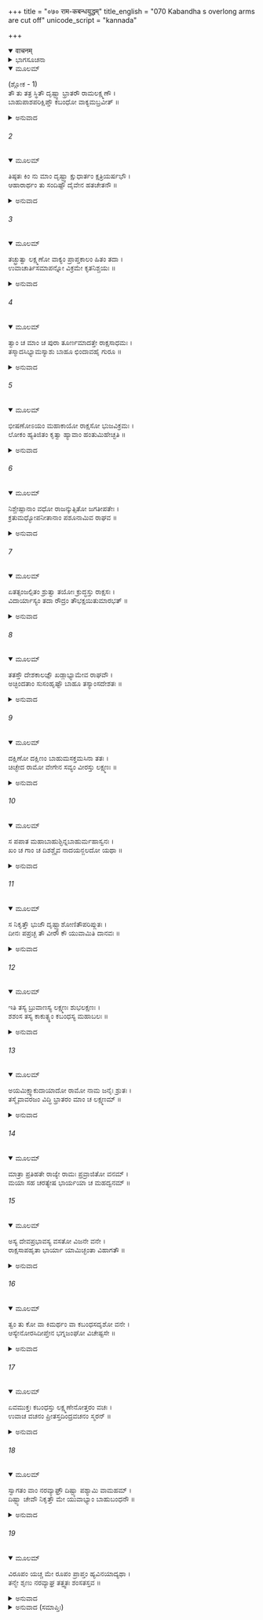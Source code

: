 +++
title = "०७० राम-कबन्धयुद्धम्"
title_english = "070 Kabandha s overlong arms are cut off"
unicode_script = "kannada"

+++
<details open><summary>वाचनम्</summary>

<div class="audioEmbed"  caption="श्रीराम-हरिसीताराममूर्ति-घनपाठिभ्यां वचनम्" src="https://archive.org/download/Ramayana-recitation-Sriram-harisItArAmamUrti-Ghanapaati-v2/Kanda_3/Kanda_3_ARK-070-Kabandhena_Saha_Yudhdham.mp3"></div>
</details>



<details><summary>ಭಾಗಸೂಚನಾ</summary>

ಶ್ರೀರಾಮ-ಲಕ್ಷ್ಮಣರು ಪರಸ್ಪರ ವಿಚಾರಮಾಡಿ ಕಬಂಧನ ಎರಡೂ ಭುಜಗಳನ್ನು ಕತ್ತರಿಸಿಬಿಡುವುದು, ಕಬಂಧನು ಅವರನ್ನು ಸ್ವಾಗತಿಸಿದುದು
</details>

<details open><summary>ಮೂಲಮ್</summary>

(ಶ್ಲೋಕ - 1)  
ತೌ ತು ತತ್ರ ಸ್ಥಿತೌ ದೃಷ್ಟ್ವಾ ಭ್ರಾತರೌ ರಾಮಲಕ್ಷ್ಮಣೌ ।  
ಬಾಹುಪಾಶಪರಿಕ್ಷಿಪ್ತೌ ಕಬಂಧೋ ವಾಕ್ಯಮಬ್ರವೀತ್ ॥
</details>

<details><summary>ಅನುವಾದ</summary>

ತನ್ನ ಬಾಹುಪಾಶದಲ್ಲಿ ಸಿಲುಕಿ ಅಲ್ಲಿ ನಿಂತಿರುವ ಶ್ರೀರಾಮ-ಲಕ್ಷ್ಮಣರ ಕಡೆಗೆ ನೋಡಿ ಕಬಂಧನು ಹೇಳಿದನ.॥1॥
</details>

###### 2


<details open><summary>ಮೂಲಮ್</summary>

ತಿಷ್ಠತಃ ಕಿಂ ನು ಮಾಂ ದೃಷ್ಟ್ವಾ ಕ್ಷುಧಾರ್ತಂ ಕ್ಷತ್ರಿಯರ್ಷಭೌ ।  
ಆಹಾರಾರ್ಥಂ ತು ಸಂದಿಷ್ಟೌ ದೈವೇನ ಹತಚೇತನೌ ॥
</details>

<details><summary>ಅನುವಾದ</summary>

ಕ್ಷತ್ರಿಯಶ್ರೇಷ್ಠ ರಾಜಕುಮಾರರೇ! ಹಸಿವಿನಿಂದ ಪೀಡಿತನಾದ ನನ್ನನ್ನು ನೋಡಿಯೂ ಏಕೆ ನಿಂತಿರುವಿರಿ? (ನನ್ನ ಬಾಯೊಳಗೆ ಬನ್ನಿರಿ) ಏಕೆಂದರೆ ದೈವವೇ ನನ್ನ ಭೋಜನಕ್ಕಾಗಿ ನಿಮ್ಮನ್ನು ಕಳಿಸಿಕೊಟ್ಟಿದೆ. ಆದ್ದರಿಂದ ನಿಮ್ಮಿಬ್ಬರ ಬುದ್ಧಿ ನಷ್ಟವಾಗಿದೆ.॥2॥
</details>

###### 3


<details open><summary>ಮೂಲಮ್</summary>

ತಚ್ಛ್ರುತ್ವಾ ಲಕ್ಷ್ಮಣೋ ವಾಕ್ಯಂ ಪ್ರಾಪ್ತಕಾಲಂ ಹಿತಂ ತದಾ ।  
ಉವಾಚಾರ್ತಿಸಮಾಪನ್ನೋ ವಿಕ್ರಮೇ ಕೃತನಿಶ್ಚಯಃ ॥
</details>

<details><summary>ಅನುವಾದ</summary>

ಇದನ್ನು ಕೇಳಿ ಖೇದಗೊಂಡ ಲಕ್ಷ್ಮಣನು ಆಗ ಪರಾಕ್ರಮವನ್ನೇ ನಿಶ್ಚಯಿಸಿ, ಸಮಯೋಚಿತ ಈ ಹಿತಕರ ಮಾತನ್ನು ಹೇಳಿದನು .॥3॥
</details>

###### 4


<details open><summary>ಮೂಲಮ್</summary>

ತ್ವಾಂ ಚ ಮಾಂ ಚ ಪುರಾ ತೂರ್ಣಮಾದತ್ತೇ ರಾಕ್ಷಸಾಧಮಃ ।  
ತಸ್ಮಾದಸಿಭ್ಯಾಮಸ್ಯಾಶು ಬಾಹೂ ಛಿಂದಾವಹೈ ಗುರೂ ॥
</details>

<details><summary>ಅನುವಾದ</summary>

ಅಣ್ಣಾ! ಈ ನೀಚ ರಾಕ್ಷಸನು ನನ್ನನ್ನು ಮತ್ತು ನಿನ್ನನ್ನು ಬಾಯೊಳಗೆ ಹಾಕಿಕೊಳ್ಳುವ ಮೊದಲೇ ನಾವು ನಮ್ಮ ಖಡ್ಗಗಳಿಂದ ಇವನ ಉದ್ದುದ್ದವಾದ ಬಾಹುಗಳನ್ನು ಬೇಗನೇ ಕತ್ತರಿಸಿ ಹಾಕುವಾ.॥4॥
</details>

###### 5


<details open><summary>ಮೂಲಮ್</summary>

ಭೀಷಣೋಽಯಂ ಮಹಾಕಾಯೋ ರಾಕ್ಷಸೋ ಭುಜವಿಕ್ರಮಃ ।  
ಲೋಕಂ ಹ್ಯತಿಜಿತಂ ಕೃತ್ವಾ ಹ್ಯಾವಾಂ ಹಂತುಮಿಹೇಚ್ಛತಿ ॥
</details>

<details><summary>ಅನುವಾದ</summary>

ಈ ಮಹಾಕಾಯ ರಾಕ್ಷಸನು ಬಹಳ ಭೀಷಣನಾಗಿದ್ದಾನೆ. ಇವನ ಭುಜಗಳಲ್ಲೇ ಇವನ ಎಲ್ಲ ಬಲವಿದೆ ಮತ್ತು ಪರಾಕ್ರಮ ತುಂಬಿದೆ. ಇವನು ಸಮಸ್ತ ಜಗತ್ತನ್ನು ಸೋಲಿಸಿ ಈಗ ನಮ್ಮನ್ನೂ ಕೊಲ್ಲಲೂ ಬಯಸುತ್ತಿದ್ದಾನೆ.॥5॥
</details>

###### 6


<details open><summary>ಮೂಲಮ್</summary>

ನಿಶ್ಚೇಷ್ಪಾನಾಂ ವಧೋ ರಾಜನ್ಕುತ್ಸಿತೋ ಜಗತೀಪತೇಃ ।  
ಕ್ರತುಮಧ್ಯೋಪನೀತಾನಾಂ ಪಶೂನಾಮಿವ ರಾಘವ ॥
</details>

<details><summary>ಅನುವಾದ</summary>

ರಾಜಾ! ರಘುನಂದನ! ಯಜ್ಞದಲ್ಲಿ ತಂದಿರುವ ಪಶುಗಳಂತೆ, ನಿಶ್ಚೇಷ್ಟ ಪ್ರಾಣಿಗಳ ವಧೆಯು ರಾಜರಿಗೆ ನಿಂದಿತವೆಂದು ತಿಳಿಸಲಾಗಿದೆ. (ಆದ್ದರಿಂದ ನಾವು ಇವನ ಪ್ರಾಣ ತೆಗೆಯಬಾರದು, ಕೇವಲ ಭುಜಗಳನ್ನೇ ಕತ್ತರಿಸಿಬಿಡಬೇಕು..॥6॥
</details>

###### 7


<details open><summary>ಮೂಲಮ್</summary>

ಏತತ್ಸಂಜಲ್ಪಿತಂ ಶ್ರುತ್ವಾ ತಯೋಃ ಕ್ರುದ್ಧಸ್ತು ರಾಕ್ಷಸಃ ।  
ವಿದಾರ್ಯಾಸ್ಯಂ ತದಾ ರೌದ್ರಂ ತೌಭಕ್ಷಯಿತುಮಾರಭತ್ ॥
</details>

<details><summary>ಅನುವಾದ</summary>

ಅವರಿಬ್ಬರ ಈ ಮಾತುಕತೆ ಕೇಳಿ ಆ ರಾಕ್ಷಸನಿಗೆ ಕ್ರೋಧ ಉಂಟಾಯಿತು. ಅವನು ಭಯಂಕರ ಬಾಯಿ ತೆರೆದು ಅವರನ್ನು ತಿನ್ನಲು ಮುಂದಾದನು.॥7॥
</details>

###### 8


<details open><summary>ಮೂಲಮ್</summary>

ತತಸ್ತೌ ದೇಶಕಾಲಜ್ಞೌ ಖಡ್ಗಾಭ್ಯಾಮೇವ ರಾಘವೌ ।  
ಅಚ್ಛಿಂದತಾಂ ಸುಸಂಹೃಷ್ಟೌ ಬಾಹೂ ತಸ್ಯಾಂಸದೇಶತಃ ॥
</details>

<details><summary>ಅನುವಾದ</summary>

ಇಷ್ಟರಲ್ಲೇ ದೇಶ-ಕಾಲದ ಜ್ಞಾನವುಳ್ಳ ಇಬ್ಬರೂ ರಘಪವಂಶೀ ರಾಜಕುಮಾರರು ಅತ್ಯಂತ ಹರ್ಷಗೊಂಡು ಖಡ್ಗಗಳಿಂದ ಅವನ ಎರಡೂ ಭುಜಗಳನ್ನು ತುಂಡರಿಸಿ ಬೇರ್ಪಡಿಸಿದರು.॥8॥
</details>

###### 9


<details open><summary>ಮೂಲಮ್</summary>

ದಕ್ಷಿಣೋ ದಕ್ಷಿಣಂ ಬಾಹುಮಸಕ್ತಮಸಿನಾ ತತಃ ।  
ಚಿಚ್ಛೇದ ರಾಮೋ ವೇಗೇನ ಸವ್ಯಂ ವೀರಸ್ತು ಲಕ್ಷ್ಮಣಃ ॥
</details>

<details><summary>ಅನುವಾದ</summary>

ಭಗವಾನ್ ಶ್ರೀರಾಮನು ಅವನ ಬಲಭಾಗದಲ್ಲಿ ನಿಂತಿದ್ದನು. ಅವನು ತನ್ನ ಖಡ್ಗದಿಂದ ಅವನ ಬಲತೋಳನ್ನು ತಡವದೆ ವೇಗವಾಗಿ ತುಂಡರಿಸಿದನು. ಎಡಭಾಗದಲ್ಲಿ ನಿಂತಿರುವ ವೀರ ಲಕ್ಷ್ಮಣನು ಅವನ ಎಡ ಭುಜವನ್ನು ಖಡ್ಗದಿಂದ ಕತ್ತರಿಸಿಬಿಟ್ಟನು.॥9॥
</details>

###### 10


<details open><summary>ಮೂಲಮ್</summary>

ಸ ಪಪಾತ ಮಹಾಬಾಹುಶ್ಛಿನ್ನಬಾಹುರ್ಮಹಾಸ್ವನಃ ।  
ಖಂ ಚ ಗಾಂ ಚ ದಿಶಶ್ಚೈವ ನಾದಯನ್ಜಲದೋ ಯಥಾ ॥
</details>

<details><summary>ಅನುವಾದ</summary>

ಭುಜಗಳು ತುಂಡಾದಾಗ ಆ ಮಹಾಬಾಹು ರಾಕ್ಷಸನು ದಶದಿಕ್ಕುಗಳನ್ನು ಪ್ರತಿಧ್ವನಿಸುತ್ತಾ ಮೇಘ ಗಂಭೀರ ಗರ್ಜನೆ ಮಾಡಿ ಪೃಥಿವೀ, ಆಕಾಶ, ದಶದಿಕ್ಕುಗಳನ್ನು ಪ್ರತಿಧ್ವನಿಸುತ್ತಾ ನೆಲಕ್ಕೊರಗಿದನು.॥10॥
</details>

###### 11


<details open><summary>ಮೂಲಮ್</summary>

ಸ ನಿಕೃತ್ತೌ ಭುಜೌ ದೃಷ್ಟ್ವಾಶೋಣಿತೌಪರಿಪ್ಲುತಃ ।  
ದೀನಃ ಪಪ್ರಚ್ಛ ತೌ ವೀರೌ ಕೌ ಯುವಾಮಿತಿ ದಾನವಃ ॥
</details>

<details><summary>ಅನುವಾದ</summary>

ತನ್ನ ಭುಜಗಳು ತುಂಡಾದುದನ್ನು ನೋಡಿ, ರಕ್ತದಿಂದ ತೋಯ್ದುಹೋದ ಆ ದಾನವನು ದೀನವಾಣಿಯಲ್ಲಿ - ವೀರರೇ! ನೀವಿಬ್ಬರೂ ಯಾರು? ಎಂದು ಕೇಳಿದನು.॥11॥
</details>

###### 12


<details open><summary>ಮೂಲಮ್</summary>

ಇತಿ ತಸ್ಯ ಬ್ರುವಾಣಸ್ಯ ಲಕ್ಷ್ಮಣಃ ಶುಭಲಕ್ಷಣಃ ।  
ಶಶಂಸ ತಸ್ಯ ಕಾಕುತ್ಸ್ಥಂ ಕಬಂಧಸ್ಯ ಮಹಾಬಲಃ ॥
</details>

<details><summary>ಅನುವಾದ</summary>

ಕಬಂಧನು ಹೀಗೆ ಕೇಳಿದಾಗ ಶುಭ ಲಕ್ಷಣಗಳುಳ್ಳ ಮಹಾಬಲಿ ಲಕ್ಷ್ಮಣನು ಅವನಿಗೆ ಶ್ರೀರಾಮನ ಪರಿಚಯ ಮಾಡಿ ಕೊಡಲು ಪ್ರಾರಂಭಿಸಿದನು.॥12॥
</details>

###### 13


<details open><summary>ಮೂಲಮ್</summary>

ಅಯಮಿಕ್ಷ್ವಾಕುದಾಯಾದೋ ರಾಮೋ ನಾಮ ಜನೈಃ ಶ್ರುತಃ ।  
ತಸ್ಮೈವಾವರಜಂ ವಿದ್ಧಿ ಭ್ರಾತರಂ ಮಾಂ ಚ ಲಕ್ಷ್ಮಣಮ್ ॥
</details>

<details><summary>ಅನುವಾದ</summary>

ಇವರು ಇಕ್ವಾಕುವಂಶೀ ದಶರಥ ಮಹಾರಾಜರ ಪುತ್ರರು ಹಾಗೂ ಶ್ರೀರಾಮ ಎಂಬ ಹೆಸರಿನಿಂದ ವಿಖ್ಯಾತರಾಗಿದ್ದಾರೆ. ನಾನು ಇವರ ಸಹೋದರ ನನ್ನ ಹೆಸರು ಲಕ್ಷ್ಮಣ ನೆಂದು.॥13॥
</details>

###### 14


<details open><summary>ಮೂಲಮ್</summary>

ಮಾತ್ರಾ ಪ್ರತಿಹತೇ ರಾಜ್ಯೇ ರಾಮಃ ಪ್ರವ್ರಾಜಿತೋ ವನಮ್ ।  
ಮಯಾ ಸಹ ಚರತ್ಯೇಷ ಭಾರ್ಯಯಾ ಚ ಮಹದ್ವನಮ್ ॥
</details>

###### 15


<details open><summary>ಮೂಲಮ್</summary>

ಅಸ್ಯ ದೇವಪ್ರಭಾವಸ್ಯ ವಸತೋ ವಿಜನೇ ವನೇ ।  
ರಾಕ್ಷಸಾಪಹೃತಾ ಭಾರ್ಯಾ ಯಾಮಿಚ್ಛಂತಾ ವಿಹಾಗತೌ ॥
</details>

<details><summary>ಅನುವಾದ</summary>

ತಾಯಿ ಕೈಕೇಯಿಯಿಂದ ಇವರ ಪಟ್ಟಾಭಿಷೇಕ ತಡೆಯಲ್ಪಟ್ಟಾಗ ಇವರು ಪಿತೃವಾಕ್ಯದಂತೆ ಕಾಡಿಗೆ ಬಂದು, ನಾನು ಮತ್ತು ತನ್ನ ಪತ್ನಿಯೊಂದಿಗೆ ಈ ವಿಶಾಲ ವನದಲ್ಲಿ ಸಂಚರಿಸತೊಡಗಿದರು. ಈ ನಿರ್ಜನ ವನದಲ್ಲಿ ಇರವಾಗ ಈ ದೇವತುಲ್ಯ ಪ್ರಭಾವಶಾಲಿ ಶ್ರೀರಘುನಾಥನ ಪತ್ನಿಯನ್ನು ಯಾರೋ ರಾಕ್ಷಸನು ಕದ್ದುಕೊಂಡು ಹೋದನು. ಅವನನ್ನು ಹುಡುಕುತ್ತಾ ನಾವು ಇಲ್ಲಿ ಬಂದಿರುವೆವು.॥14-15॥
</details>

###### 16


<details open><summary>ಮೂಲಮ್</summary>

ತ್ವಂ ತು ಕೋ ವಾ ಕಿಮರ್ಥಂ ವಾ ಕಬಂಧಸದೃಶೋ ವನೇ ।  
ಆಸ್ಯೇನೋರಸಿದೀಪ್ತೇನ  ಭಗ್ನಜಂಘೋ ವಿಚೇಷ್ಟಸೇ ॥
</details>

<details><summary>ಅನುವಾದ</summary>

ನೀನು ಯಾರು? ಕಬಂಧದಂತಹ ರೂಪಧರಿಸಿ ಈ ವನದಲ್ಲಿ ಏಕೆ ಬಿದ್ದಿರುವೆ? ಎದೆಯಲ್ಲಿ ಹೊಳೆಯುವ ಮುಖ, ಮುರಿದ ತೊಡೆಗಳಿಂದ ನೀನು ಏಕೆ ಆ ಕಡೆ ಈಕಡೆ ಹೊರಳಾಡುತ್ತಾ ಇರುವೆ.॥16॥
</details>

###### 17


<details open><summary>ಮೂಲಮ್</summary>

ಏವಮುಕ್ತಃ ಕಬಂಧಸ್ತು ಲಕ್ಷ್ಮಣೇನೋತ್ತರಂ ವಚಃ ।  
ಉವಾಚ ವಚನಂ ಪ್ರೀತಸ್ತದಿಂದ್ರವಚನಂ ಸ್ಮರನ್ ॥
</details>

<details><summary>ಅನುವಾದ</summary>

ಲಕ್ಷ್ಮಣನು ಹೀಗೆ ಕೇಳಿದಾಗ ಕಬಂಧನಿಗೆ ಇಂದ್ರನು ಹೇಳಿದ ಮಾತು ನೆನಪಾಯಿತು. ಆದ್ದರಿಂದ ಅವನು ಬಹಳ ಸಂತೋಷಗೊಂಡು ಲಕ್ಷ್ಮಣನಿಗೆ ಹೀಗೆ ಉತ್ತರಿಸಿದನು.॥17॥
</details>

###### 18


<details open><summary>ಮೂಲಮ್</summary>

ಸ್ವಾಗತಂ ವಾಂ ನರವ್ಯಾಘ್ರೌ ದಿಷ್ಟ್ಯಾ ಪಶ್ಯಾಮಿ ವಾಮಹಮ್ ।  
ದಿಷ್ಟ್ಯಾ ಚೇವೌ ನಿಕೃತ್ತೌ ಮೇ ಯುವಾಭ್ಯಾಂ ಬಾಹುಬಂಧನೌ ॥
</details>

<details><summary>ಅನುವಾದ</summary>

ಪುರುಷಸಿಂಹ ವೀರರೇ! ನಿಮ್ಮಿಬ್ಬರಿಗೂ ಸ್ವಾಗತವು. ದೊಡ್ಡ ಭಾಗ್ಯದಿಂದ ನನಗೆ ನಿಮ್ಮ ದರ್ಶನ ಲಭಿಸಿತು. ಈ ನನ್ನ ಎರಡು ಭುಜಗಳೇ ನನಗೆ ಬಂಧನವಾಗಿತ್ತು. ನೀವು ಇವನ್ನು ತುಂಡರಿಸಿದುದು ಸೌಭಾಗ್ಯದ ಮಾತಾಗಿದೆ.॥18॥
</details>

###### 19


<details open><summary>ಮೂಲಮ್</summary>

ವಿರೂಪಂ ಯಚ್ಚ ಮೇ ರೂಪಂ ಪ್ರಾಪ್ತಂ ಹ್ಯವಿನಯಾದ್ಯಥಾ ।  
ತನ್ಮೇ ಶೃಣು ನರವ್ಯಾಘ್ರ  ತತ್ತ್ವತಃ  ಶಂಸತಸ್ತವ ॥
</details>

<details><summary>ಅನುವಾದ</summary>

ನರಶ್ರೇಷ್ಠ ಶ್ರೀರಾಮ! ನನಗೆ ಉಂಟಾದ ಕುರೂಪದ ಕಾರಣ ನನ್ನ ಅವಿನಯದ ಫಲವಾಗಿದೆ. ಇದೆಲ್ಲ ಹೇಗಾಯಿತು? ಆ ಪ್ರಸಂಗವನ್ನು ನಿಮಗೆ ನಾನು ಸರಿಯಾಗಿ ತಿಳಿಸುತ್ತೇನೆ, ನನ್ನಿಂದ ಕೇಳಿರಿ.॥19॥
</details>

<details><summary>ಅನುವಾದ (ಸಮಾಪ್ತಿಃ)</summary>

ಶ್ರೀ ವಾಲ್ಮೀಕಿವಿರಚಿತ ಆರ್ಷರಾಮಾಯಣ ಆದಿಕಾವ್ಯದ ಅರಣ್ಯಕಾಂಡದಲ್ಲಿ ಎಪ್ಪತ್ತನೆಯ ಸರ್ಗ ಸಂಪೂರ್ಣವಾಯಿತು.॥70॥
</details>
